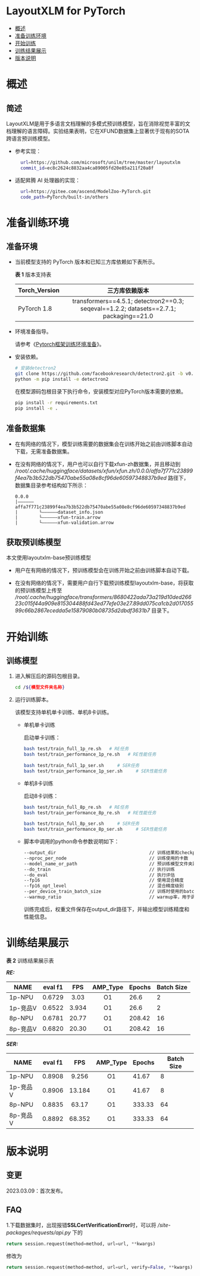 # LayoutXLM for PyTorch

-   [概述](#1)
-   [准备训练环境](#2)
-   [开始训练](#3)
-   [训练结果展示](#4)
-   [版本说明](#5)

# 概述

## 简述

LayoutXLM是用于多语言文档理解的多模式预训练模型，旨在消除视觉丰富的文档理解的语言障碍。实验结果表明，它在XFUND数据集上显著优于现有的SOTA跨语言预训练模型。

- 参考实现：
  
  ```bash
    url=https://github.com/microsoft/unilm/tree/master/layoutxlm
    commit_id=ec8c2624c8832aa4ca89005fd20e85a211f20a8f
  ```

- 适配昇腾 AI 处理器的实现：

  ```bash
    url=https://gitee.com/ascend/ModelZoo-PyTorch.git
    code_path=PyTorch/built-in/others
  ```

# 准备训练环境

## 准备环境

- 当前模型支持的 PyTorch 版本和已知三方库依赖如下表所示。

  ****表 1**** 版本支持表

  | Torch_Version     | 三方库依赖版本 
  | --------          |:---------:
  | PyTorch 1.8       | transformers==4.5.1; detectron2==0.3; seqeval==1.2.2; datasets==2.7.1; packaging==21.0

- 环境准备指导。

  请参考《[Pytorch框架训练环境准备](https://www.hiascend.com/document/detail/zh/ModelZoo/pytorchframework/ptes)》。

- 安装依赖。


  ```bash
  # 安装detectron2
  git clone https://github.com/facebookresearch/detectron2.git -b v0.3
  python -m pip install -e detectron2
  ```

  在模型源码包根目录下执行命令，安装模型对应PyTorch版本需要的依赖。

  ```bash
  pip install -r requirements.txt
  pip install -e .
  ```
  
## 准备数据集
- 在有网络的情况下，模型训练需要的数据集会在训练开始之前由训练脚本自动下载，无需准备数据集。

- 在没有网络的情况下，用户也可以自行下载xfun-zh数据集，并且移动到 */root/.cache/huggingface/datasets/xfun/xfun.zh/0.0.0/affa7f771c23899f4ea7b3b522db75470abe55a08e8cf96de60597348837b9ed* 路径下，数据集目录参考结构如下所示：

   ```
   0.0.0
   |——————affa7f771c23899f4ea7b3b522db75470abe55a08e8cf96de60597348837b9ed
   |        └——————dataset_info.json
   |        └——————xfun-train.arrow
   |        └——————xfun-validation.arrow   
   ```
## 获取预训练模型
本文使用layoutxlm-base预训练模型

- 用户在有网络的情况下，预训练模型会在训练开始之前由训练脚本自动下载。

- 在没有网络的情况下，需要用户自行下载预训练模型layoutxlm-base，将获取的预训练模型上传至 */root/.cache/huggingface/transformers/8680422ada73a219d10ded26623c015f44a909e815304488fd43ed77efe03e27.89dd075ca1cb2d01705599c66b2867ecedda5e15879080b08735d2dbdf3631b7* 目录下。


# 开始训练

## 训练模型

1. 进入解压后的源码包根目录。

   ```bash
   cd /${模型文件夹名称} 
   ```

2. 运行训练脚本。

   该模型支持单机单卡训练、单机8卡训练。

   + 单机单卡训练

     启动单卡训练：

     ```bash
     bash test/train_full_1p_re.sh   # RE任务
     bash test/train_performance_1p_re.sh   # RE性能任务
       
     bash test/train_full_1p_ser.sh     # SER任务 
     bash test/train_performance_1p_ser.sh     # SER性能任务 
     ```
   
   + 单机8卡训练
   
     启动8卡训练：
   
     ```bash
     bash test/train_full_8p_re.sh   # RE任务
     bash test/train_performance_8p_re.sh   # RE性能任务
       
     bash test/train_full_8p_ser.sh     # SER任务      
     bash test/train_performance_8p_ser.sh     # SER性能任务      
     ```
     
     
   + 脚本中调用的python命令参数说明如下：
     
      ```bash
      --output_dir                                   // 训练结果和checkpoint保存路径
      --nproc_per_node                               // 训练使用的卡数
      --model_name_or_path                           // 预训练模型文件夹路径
      --do_train                                     // 执行训练
      --do_eval                                      // 执行评估
      --fp16                                         // 使用混合精度
      --fp16_opt_level                               // 混合精度级别
      --per_device_train_batch_size                  // 训练时使用的batch_size
      --warmup_ratio                                 // warmup率，用于调整学习率
     ```
     
     训练完成后，权重文件保存在output_dir路径下，并输出模型训练精度和性能信息。
     
     

# 训练结果展示

**表 2**  训练结果展示表

***RE:***

| NAME     | eval f1 |   FPS    | AMP_Type | Epochs | Batch Size |
| -------- |:---------:|:--------:| :------: | ------ | ---------- |
| 1p-NPU   |  0.6729   |  3.03  |    O1    | 26.6      | 2         |
| 1p-竞品V |  0.6522   |  3.934 |    O1    | 26.6      | 2         |
| 8p-NPU   |  0.6781   | 20.77 |    O1    | 208.42      | 16         |
| 8p-竞品V |  0.6820   | 20.30  |    O1    | 208.42      | 16         |

***SER:***

| NAME     | eval f1 |   FPS    | AMP_Type | Epochs | Batch Size |
| -------- |:---------:|:--------:| :------: | ------ | ---------- |
| 1p-NPU   |  0.8908   |  9.256  |    O1    | 41.67      | 8         | 
| 1p-竞品V |  0.8906  | 13.184  |    O1    | 41.67      | 8         | 
| 8p-NPU   |  0.8835   | 63.17 |    O1    | 333.33      | 64         |
| 8p-竞品V |  0.8892   | 68.352  |    O1    | 333.33      | 64         |

# 版本说明

## 变更

2023.03.09：首次发布。
## FAQ
1.下载数据集时，出现报错**SSLCertVerificationError**时，可以将 _/site-packages/requests/api.py_ 下的 
```python 
return session.request(method=method, url=url, **kwargs)  
```
修改为
```python 
return session.request(method=method, url=url, verify=False, **kwargs)
```
